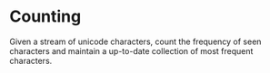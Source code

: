 # Counting
Given a stream of unicode characters, count the frequency of seen characters and maintain a up-to-date collection of most frequent characters.
